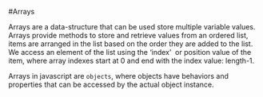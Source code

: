 #Arrays

Arrays are a data-structure that can be used store multiple variable values. Arrays provide methods to store and retrieve values from an ordered list, items are arranged in the list based on the order they are added to the list.We access an element of the list using the ‘index’  or position value of the item, where array indexes start at 0 and end with the index value: length-1.Arrays in javascript are `objects`, where objects have behaviors and properties that can be accessed by the actual object instance.
